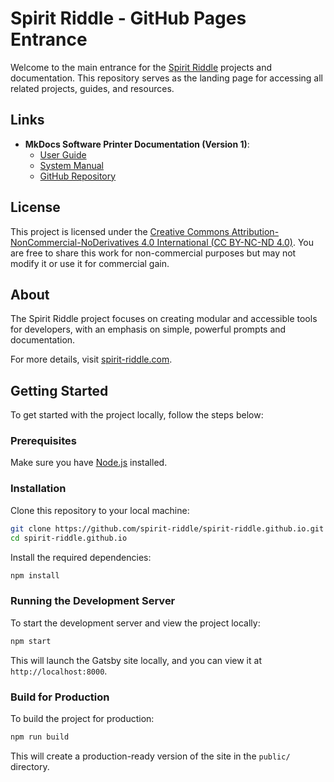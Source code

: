 # Spirit Riddle - GitHub Pages Entrance

Welcome to the main entrance for the [Spirit Riddle](https://spirit-riddle.com) projects and documentation. This repository serves as the landing page for accessing all related projects, guides, and resources.

## Links

- **MkDocs Software Printer Documentation (Version 1)**:
  - [User Guide](https://spirit-riddle.github.io/mkdocs-software-printer/)
  - [System Manual](https://spirit-riddle.github.io/mkdocs-software-printer/system/)
  - [GitHub Repository](https://github.com/spirit-riddle/mkdocs-software-printer)

## License

This project is licensed under the [Creative Commons Attribution-NonCommercial-NoDerivatives 4.0 International (CC BY-NC-ND 4.0)](https://creativecommons.org/licenses/by-nc-nd/4.0/). You are free to share this work for non-commercial purposes but may not modify it or use it for commercial gain.

## About

The Spirit Riddle project focuses on creating modular and accessible tools for developers, with an emphasis on simple, powerful prompts and documentation.

For more details, visit [spirit-riddle.com](https://spirit-riddle.com).

## Getting Started

To get started with the project locally, follow the steps below:

### Prerequisites

Make sure you have [Node.js](https://nodejs.org/) installed.

### Installation

Clone this repository to your local machine:

```bash
git clone https://github.com/spirit-riddle/spirit-riddle.github.io.git
cd spirit-riddle.github.io
```

Install the required dependencies:

```bash
npm install
```

### Running the Development Server

To start the development server and view the project locally:

```bash
npm start
```

This will launch the Gatsby site locally, and you can view it at `http://localhost:8000`.

### Build for Production

To build the project for production:

```bash
npm run build
```

This will create a production-ready version of the site in the `public/` directory.